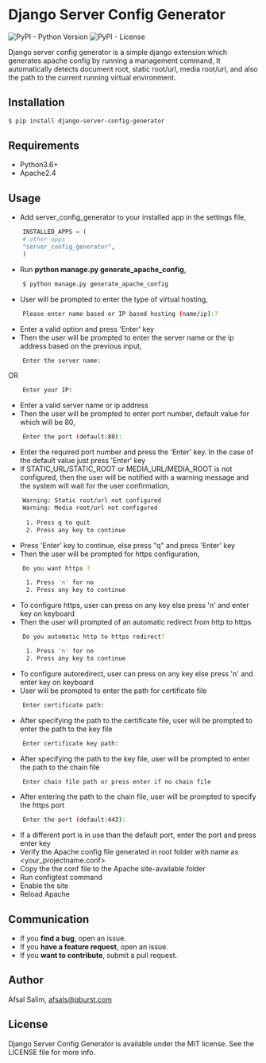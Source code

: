 # Django Server Config Generator
![PyPI - Python Version](https://img.shields.io/pypi/pyversions/django-server-config-generator) ![PyPI - License](https://img.shields.io/pypi/l/django-server-config-generator)

Django server config generator is a simple django extension which generates apache config by running a management command, It automatically detects document root, static root/url, media root/url, and also the path to the current running virtual environment.

## Installation

```bash
$ pip install django-server-config-generator
```

## Requirements
 - Python3.6+
 - Apache2.4
## Usage

 - Add server_config_generator to your installed app in the settings file, 

```python
	INSTALLED_APPS = (
	# other apps
	"server_config_generator",
    )
```

 - Run **python manage.py generate_apache_config**, 
```bash
	$ python manage.py generate_apache_config 
```
 - User will be prompted to enter the type of virtual hosting, 
```bash
	Please enter name based or IP based hosting (name/ip):?
```
- Enter a valid option and press 'Enter' key
- Then the user will be prompted to enter the server name or the ip address based on the previous input, 
```bash
	Enter the server name:
```
OR
```bash
	Enter your IP: 
```
- Enter a valid server name or ip address
- Then the user will be prompted to enter port number, default value for which will be 80, 
```bash
	Enter the port (default:80):
```
- Enter the required port number and press the 'Enter' key. In the case of the default value just press 'Enter' key
- If STATIC_URL/STATIC_ROOT or MEDIA_URL/MEDIA_ROOT is not configured, then the user will be notified with a warning message and the system will wait for the user confirmation, 
```bash
	Warning: Static root/url not configured
	Warning: Media root/url not configured
	
	 1. Press q to quit 
	 2. Press any key to continue 
```
- Press 'Enter' key to continue, else press "q" and press 'Enter' key
- Then the user will be prompted for https configuration,
```bash
	Do you want https ? 

 	 1. Press 'n' for no 
 	 2. Press any key to continue 
```
- To configure https, user can press on any key else press 'n' and enter key on keyboard
- Then the user will prompted of an automatic redirect from http to https
```bash
	Do you automatic http to https redirect?

	 1. Press 'n' for no 
 	 2. Press any key to continue
```
- To configure autoredirect, user can press on any key else press 'n' and enter key on keyboard
- User will be prompted to enter the path for certificate file
```bash
	Enter certificate path:
```
- After specifying the path to the certificate file, user will be prompted to enter the path to the key file
```bash
	Enter certificate key path:
```
- After specifying the path to the key file, user will be prompted to enter the path to the chain file
```bash
	Enter chain file path or press enter if no chain file
```
- After entering the path to the chain file, user will be prompted to specify the https port
```bash
	Enter the port (default:443):
```
- If a different port is in use than the default port, enter the port and press enter key
- Verify the Apache config file generated in root folder with name as <your_projectname.conf>
- Copy the the conf file to the Apache site-available folder
- Run configtest command
- Enable the site
- Reload Apache
## Communication
- If you **find a bug**, open an issue.
- If you **have a feature request**, open an issue.
- If you **want to contribute**, submit a pull request.

## Author

Afsal Salim, afsals@qburst.com

## License

Django Server Config Generator is available under the MIT license. See the LICENSE file for more info.

